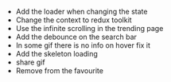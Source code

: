 <!-- Features to be added  -->

- Add the loader when changing the state
- Change the context to redux toolkit
- Use the infinite scrolling in the trending page
- Add the debounce on the search bar
- In some gif there is no info on hover fix it
- Add the skeleton loading
- share gif
- Remove from the favourite
